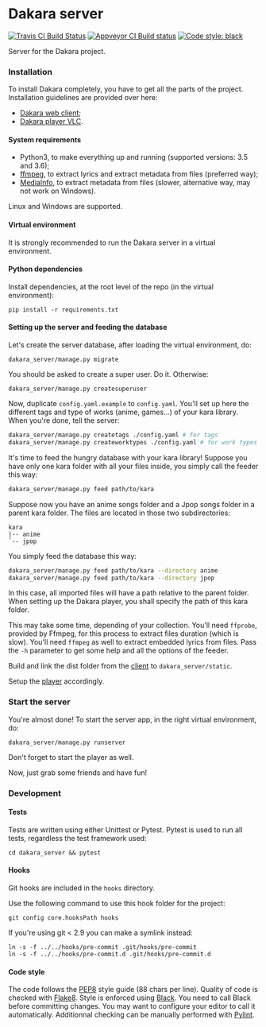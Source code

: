 # Dakara server

[![Travis CI Build Status](https://travis-ci.org/DakaraProject/dakara-server.svg?branch=develop)](https://travis-ci.org/DakaraProject/dakara-server)
[![Appveyor CI Build status](https://ci.appveyor.com/api/projects/status/2wdia71y3dwsqywp?svg=true)](https://ci.appveyor.com/project/neraste/dakara-server)
[![Code style: black](https://img.shields.io/badge/code%20style-black-000000.svg)](https://github.com/ambv/black)

Server for the Dakara project.

### Installation

To install Dakara completely, you have to get all the parts of the project.
Installation guidelines are provided over here:

* [Dakara web client](https://github.com/Nadeflore/dakara-client-web/);
* [Dakara player VLC](https://github.com/Nadeflore/dakara-player-vlc/).

#### System requirements

* Python3, to make everything up and running (supported versions: 3.5 and 3.6);
* [ffmpeg](https://www.ffmpeg.org/), to extract lyrics and extract metadata from files (preferred way);
* [MediaInfo](https://mediaarea.net/fr/MediaInfo/), to extract metadata from files (slower, alternative way, may not work on Windows).

Linux and Windows are supported.

#### Virtual environment

It is strongly recommended to run the Dakara server in a virtual environment.

#### Python dependencies

Install dependencies, at the root level of the repo (in the virtual environment):

```
pip install -r requirements.txt
```

#### Setting up the server and feeding the database

Let's create the server database, after loading the virtual environment, do:

```
dakara_server/manage.py migrate
```

You should be asked to create a super user. Do it. Otherwise:

```
dakara_server/manage.py createsuperuser
```

Now, duplicate `config.yaml.example` to `config.yaml`.
You'll set up here the different tags and type of works (anime, games…) of your kara library.
When you're done, tell the server:

```sh
dakara_server/manage.py createtags ./config.yaml # for tags
dakara_server/manage.py createworktypes ./config.yaml # for work types
```

It's time to feed the hungry database with your kara library!
Suppose you have only one kara folder with all your files inside, you simply call the feeder this way:

```sh
dakara_server/manage.py feed path/to/kara
```

Suppose now you have an anime songs folder and a Jpop songs folder in a parent kara folder.
The files are located in those two subdirectories:

```
kara
|-- anime
`-- jpop
```

You simply feed the database this way:

```sh
dakara_server/manage.py feed path/to/kara --directory anime
dakara_server/manage.py feed path/to/kara --directory jpop
```

In this case, all imported files will have a path relative to the parent folder.
When setting up the Dakara player, you shall specify the path of this kara folder.

This may take some time, depending of your collection.
You'll need `ffprobe`, provided by Ffmpeg, for this process to extract files duration (which is slow).
You'll need `ffmpeg` as well to extract embedded lyrics from files.
Pass the `-h` parameter to get some help and all the options of the feeder.

Build and link the dist folder from the [client](https://github.com/Nadeflore/dakara-client-web) to `dakara_server/static`.

Setup the [player](https://github.com/Nadeflore/dakara-player-vlc/) accordingly.

### Start the server

You're almost done! To start the server app, in the right virtual environment, do:

```
dakara_server/manage.py runserver
```

Don't forget to start the player as well.

Now, just grab some friends and have fun!

### Development

#### Tests

Tests are written using either Unittest or Pytest.
Pytest is used to run all tests, regardless the test framework used:

```
cd dakara_server && pytest
```

#### Hooks

Git hooks are included in the `hooks` directory.

Use the following command to use this hook folder for the project:

```
git config core.hooksPath hooks
```

If you're using git < 2.9 you can make a symlink instead:

```
ln -s -f ../../hooks/pre-commit .git/hooks/pre-commit
ln -s -f ../../hooks/pre-commit.d .git/hooks/pre-commit.d
```

#### Code style

The code follows the [PEP8](https://www.python.org/dev/peps/pep-0008/) style guide (88 chars per line).
Quality of code is checked with [Flake8](https://pypi.org/project/flake8/).
Style is enforced using [Black](https://github.com/ambv/black).
You need to call Black before committing changes.
You may want to configure your editor to call it automatically.
Additionnal checking can be manually performed with [Pylint](https://www.pylint.org/).
